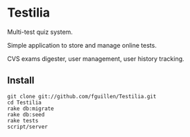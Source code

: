 # Testilia

Multi-test quiz system.

Simple application to store and manage online tests.

CVS exams digester, user management, user history tracking.

## Install
    
    git clone git://github.com/fguillen/Testilia.git
    cd Testilia
    rake db:migrate
    rake db:seed
    rake tests
    script/server
